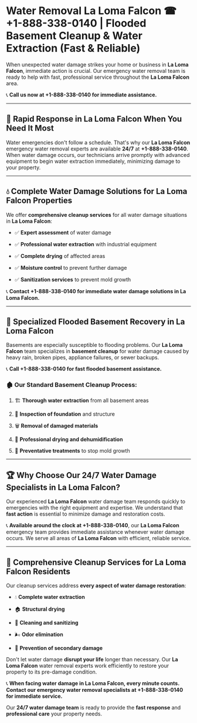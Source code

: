 # Water Removal La Loma Falcon ☎ +1-888-338-0140 | Flooded Basement Cleanup & Water Extraction (Fast & Reliable)

When unexpected water damage strikes your home or business in **La Loma Falcon**, immediate action is crucial. Our emergency water removal team is ready to help with fast, professional service throughout the **La Loma Falcon** area. 

📞 **Call us now at +1-888-338-0140 for immediate assistance.**
---
## 🚀 Rapid Response in La Loma Falcon When You Need It Most
Water emergencies don't follow a schedule. That's why our **La Loma Falcon** emergency water removal experts are available **24/7** at **+1-888-338-0140**. When water damage occurs, our technicians arrive promptly with advanced equipment to begin water extraction immediately, minimizing damage to your property.
---
## 💧 Complete Water Damage Solutions for La Loma Falcon Properties
We offer **comprehensive cleanup services** for all water damage situations in **La Loma Falcon**:
- ✅ **Expert assessment** of water damage  
- ✅ **Professional water extraction** with industrial equipment  
- ✅ **Complete drying** of affected areas  
- ✅ **Moisture control** to prevent further damage  
- ✅ **Sanitization services** to prevent mold growth  
📞 **Contact +1-888-338-0140 for immediate water damage solutions in La Loma Falcon.**
---
## 🌊 Specialized Flooded Basement Recovery in La Loma Falcon
Basements are especially susceptible to flooding problems. Our **La Loma Falcon** team specializes in **basement cleanup** for water damage caused by heavy rain, broken pipes, appliance failures, or sewer backups. 
📞 **Call +1-888-338-0140 for fast flooded basement assistance.**
### 🏚️ Our Standard Basement Cleanup Process:
1. 🏗️ **Thorough water extraction** from all basement areas  
2. 🔎 **Inspection of foundation** and structure  
3. 🗑️ **Removal of damaged materials**  
4. 💨 **Professional drying and dehumidification**  
5. 🚫 **Preventative treatments** to stop mold growth  
---
## 🏆 Why Choose Our 24/7 Water Damage Specialists in La Loma Falcon?
Our experienced **La Loma Falcon** water damage team responds quickly to emergencies with the right equipment and expertise. We understand that **fast action** is essential to minimize damage and restoration costs.
📞 **Available around the clock at +1-888-338-0140**, our **La Loma Falcon** emergency team provides immediate assistance whenever water damage occurs. We serve all areas of **La Loma Falcon** with efficient, reliable service.
---
## 🧹 Comprehensive Cleanup Services for La Loma Falcon Residents
Our cleanup services address **every aspect of water damage restoration**:
- 💧 **Complete water extraction**  
- 🏠 **Structural drying**  
- 🧼 **Cleaning and sanitizing**  
- 🌬️ **Odor elimination**  
- 🚫 **Prevention of secondary damage**  
Don't let water damage **disrupt your life** longer than necessary. Our **La Loma Falcon** water removal experts work efficiently to restore your property to its pre-damage condition.
📞 **When facing water damage in La Loma Falcon, every minute counts. Contact our emergency water removal specialists at +1-888-338-0140 for immediate service.**
Our **24/7 water damage team** is ready to provide the **fast response** and **professional care** your property needs.

